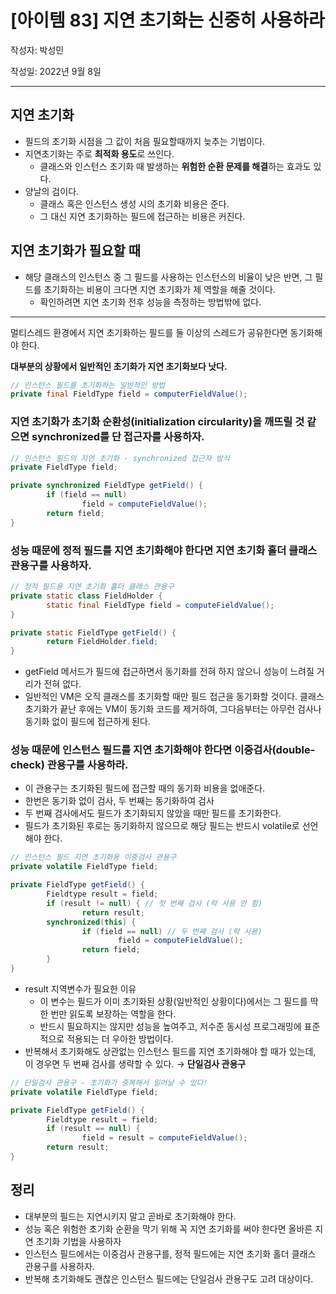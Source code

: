 # [아이템 83] 지연 초기화는 신중히 사용하라

작성자: 박성민

작성일: 2022년 9월 8일

---

## 지연 초기화

- 필드의 초기화 시점을 그 값이 처음 필요할때까지 늦추는 기법이다.
- 지연초기화는 주로 **최적화 용도**로 쓰인다.
  - 클래스와 인스턴스 초기화 때 발생하는 **위험한 순환 문제를 해결**하는 효과도 있다.
- 양날의 검이다.
  - 클래스 혹은 인스턴스 생성 시의 초기화 비용은 준다.
  - 그 대신 지연 초기화하는 필드에 접근하는 비용은 커진다.

## 지연 초기화가 필요할 때

- 해당 클래스의 인스턴스 중 그 필드를 사용하는 인스턴스의 비율이 낮은 반면, 그 필드를 초기화하는 비용이 크다면 지연 초기화가 제 역할을 해줄 것이다.
  - 확인하려면 지연 초기화 전후 성능을 측정하는 방법밖에 없다.

---

멀티스레드 환경에서 지연 초기화하는 필드를 둘 이상의 스레드가 공유한다면 동기화해야 한다.

**대부분의 상황에서 일반적인 초기화가 지연 초기화보다 낫다.**

```java
// 인스턴스 필드를 초기화하는 일반적인 방법
private final FieldType field = computerFieldValue();
```

### 지연 초기화가 초기화 순환성(initialization circularity)을 깨뜨릴 것 같으면 synchronized를 단 접근자를 사용하자.

```java
// 인스턴스 필드의 지연 초기화 - synchronized 접근자 방식
private FieldType field;

private synchronized FieldType getField() {
		if (field == null)
				field = computeFieldValue();
		return field;
}
```

### 성능 때문에 정적 필드를 지연 초기화해야 한다면 지연 초기화 홀더 클래스 관용구를 사용하자.

```java
// 정적 필드용 지연 초기화 홀더 클래스 관용구
private static class FieldHolder {
		static final FieldType field = computeFieldValue();
}

private static FieldType getField() {
		return FieldHolder.field;
}
```

- getField 메서드가 필드에 접근하면서 동기화를 전혀 하지 않으니 성능이 느려질 거리가 전혀 없다.
- 일반적인 VM은 오직 클래스를 초기화할 때만 필드 접근을 동기화할 것이다. 클래스 초기화가 끝난 후에는 VM이 동기화 코드를 제거하여, 그다음부터는 아무런 검사나 동기화 없이 필드에 접근하게 된다.

### 성능 때문에 인스턴스 필드를 지연 초기화해야 한다면 이중검사(double-check) 관용구를 사용하라.

- 이 관용구는 초기화된 필드에 접근할 때의 동기화 비용을 없애준다.
- 한번은 동기화 없이 검사, 두 번째는 동기화하여 검사
- 두 번째 검사에서도 필드가 초기화되지 않았을 때만 필드를 초기화한다.
- 필드가 초기화된 후로는 동기화하지 않으므로 해당 필드는 반드시 volatile로 선언해야 한다.

```java
// 인스턴스 필드 지연 초기화용 이중검사 관용구
private volatile FieldType field;

private FieldType getField() {
		Fieldtype result = field;
		if (result != null) { // 첫 번째 검사 (락 사용 안 함)
				return result;
		synchronized(this) {
				if (field == null) // 두 번째 검사 (락 사용)
						field = computeFieldValue();
				return field;
		}
}
```

- result 지역변수가 필요한 이유
  - 이 변수는 필드가 이미 초기화된 상황(일반적인 상황이다)에서는 그 필드를 딱 한 번만 읽도록 보장하는 역할을 한다.
  - 반드시 필요하지는 않지만 성능을 높여주고, 저수준 동시성 프로그래밍에 표준적으로 적용되는 더 우아한 방법이다.
- 반복해서 초기화해도 상관없는 인스턴스 필드를 지연 초기화해야 할 때가 있는데, 이 경우면 두 번째 검사를 생략할 수 있다. → **단일검사 관용구**

```java
// 단일검사 관용구 - 초기화가 중복해서 일어날 수 있다!
private volatile FieldType field;

private FieldType getField() {
		Fieldtype result = field;
		if (result == null) {
				field = result = computeFieldValue();
		return result;
}
```

## 정리

- 대부분의 필드는 지연시키지 말고 곧바로 초기화해야 한다.
- 성능 혹은 위험한 초기화 순환을 막기 위해 꼭 지연 초기화를 써야 한다면 올바른 지연 초기화 기법을 사용하자
- 인스턴스 필드에서는 이중검사 관용구를, 정적 필드에는 지연 초기화 홀더 클래스 관용구를 사용하자.
- 반복해 초기화해도 괜찮은 인스턴스 필드에는 단일검사 관용구도 고려 대상이다.
